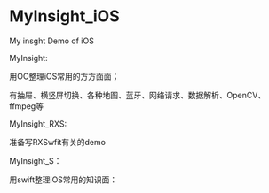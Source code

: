 # MyInsight_iOS
My insght Demo of iOS





MyInsight:

用OC整理iOS常用的方方面面；

有抽屉、横竖屏切换、各种地图、蓝牙、网络请求、数据解析、OpenCV、ffmpeg等





MyInsight_RXS:

准备写RXSwfit有关的demo



MyInsight_S：

用swift整理iOS常用的知识面：





